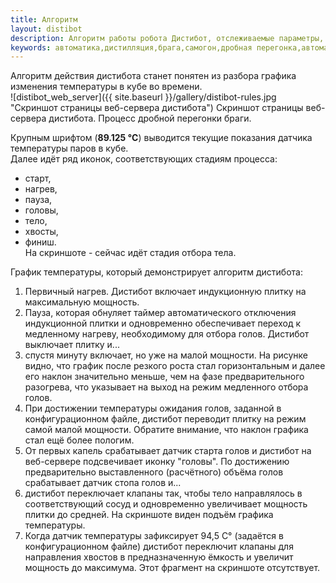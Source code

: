```yaml
---
title: Алгоритм
layout: distibot
description: Алгоритм работы робота Дистибот, отслеживаемые параметры, логика срабатывания
keywords: автоматика,дистилляция,брага,самогон,дробная перегонка,автоматизация
---
```

Алгоритм действия дистибота станет понятен из разбора графика изменения температуры в кубе во времени.  
![distibot_web_server]({{ site.baseurl }}/gallery/distibot-rules.jpg "Скриншот страницы веб-сервера дистибота")
Скриншот страницы веб-сервера дистибота. Процесс дробной перегонки браги.

Крупным шрифтом (__89.125 °C__) выводится текущие показания датчика температуры паров в кубе.  
Далее идёт ряд иконок, соответствующих стадиям процесса:
* старт,
* нагрев,
* пауза,
* головы,
* тело,
* хвосты,
* финиш.  
На скриншоте - сейчас идёт стадия отбора тела.  

График температуры, который демонстрирует алгоритм дистибота:  
1. Первичный нагрев. Дистибот включает индукционную плитку на максимальную мощность.  
2. Пауза, которая обнуляет таймер автоматического отключения индукционной плитки и одновременно обеспечивает переход к медленному нагреву, необходимому для отбора голов. Дистибот выключает плитку и...  
3. спустя минуту включает, но уже на малой мощности. На рисунке видно, что график после резкого роста стал горизонтальным и далее его наклон значительно меньше, чем на фазе предварительного разогрева, что указывает на выход на режим медленного отбора голов.  
4. При достижении температуры ожидания голов, заданной в конфигурационном файле, дистибот переводит плитку на режим самой малой мощности. Обратите внимание, что наклон графика стал ещё более пологим.  
5. От первых капель срабатывает датчик старта голов и дистибот на веб-сервере подсвечивает иконку "головы". По достижению предварительно выставленного (расчётного) объёма голов срабатывает датчик стопа голов и...  
6. дистибот переключает клапаны так, чтобы тело направлялось в соответствующий сосуд и одновременно увеличивает мощность плитки до средней. На скриншоте виден подъём графика температуры.  
7. Когда датчик температуры зафиксирует 94,5 C° (задаётся в конфигурационном файле) дистибот переключит клапаны для направления хвостов в предназначенную ёмкость и увеличит мощность до максимума. Этот фрагмент на скриншоте отсутствует.
